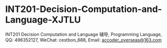 # INT201-Decision-Computation-and-Language-XJTLU
INT201 Decision Computation and Language 辅导, Programming Language, QQ: 496352127, WeChat: cestbon_688, Email: accoder_overseas@163.com

